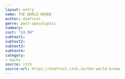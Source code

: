 ```yaml
---
layout: entry 
name: THE WORLD BROKE
author: dimfrost
genre: post-apocalyptic
summary: 
cost: "$3.99"
subtext1: 
subtext2: 
subtext3: 
subtext4: 
category:
- hacks
source: itch
source-url: https://dimfrost.itch.io/the-world-broke
---
```

